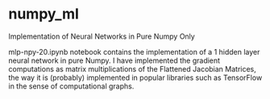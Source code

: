 # numpy_ml
Implementation of Neural Networks in Pure Numpy Only

mlp-npy-20.ipynb notebook contains the implementation of a 1 hidden layer neural network in pure Numpy. I have implemented the gradient computations as matrix multiplications of the Flattened Jacobian Matrices, the way it is (probably) implemented in popular libraries such as TensorFlow in the sense of computational graphs.

